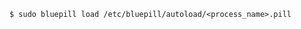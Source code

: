 <!-- usedin: [ _includes/_inlines/Tutorials/Rails/1967-09-26-bluepill/1967-09-26-bluepill_load-a-process-v1.md] -->

```
$ sudo bluepill load /etc/bluepill/autoload/<process_name>.pill
```
